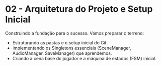 # 02 - Arquitetura do Projeto e Setup Inicial

Construindo a fundação para o sucesso. Vamos preparar o terreno:
- Estruturando as pastas e o setup inicial do Git.
- Implementando os Singletons essenciais (SceneManager, AudioManager, SaveManager) que aprendemos.
- Criando a cena base do jogador e a máquina de estados (FSM) inicial.
